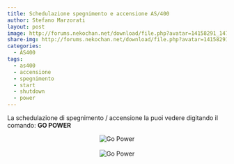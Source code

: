 ```yaml
---
title: Schedulazione spegnimento e accensione AS/400
author: Stefano Marzorati
layout: post
image: http://forums.nekochan.net/download/file.php?avatar=14158291_1477785421.png
share-img: http://forums.nekochan.net/download/file.php?avatar=14158291_1477785421.png
categories:
  - AS400
tags:
  - as400
  - accensione
  - spegnimento
  - start
  - shutdown
  - power
---
```

La schedulazione di spegnimento / accensione la puoi vedere digitando il comando: **GO POWER**

<center><img src="https://farm5.staticflickr.com/4714/25758852897_2a709049d3_o.png" alt="Go Power"></center>
&nbsp;
<center><img src="https://farm5.staticflickr.com/4703/39919137444_5a1fb45712_o.png" alt="Go Power"></center>

